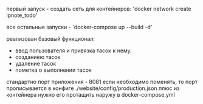 первый запуск - создать сеть для контейнеров: 'docker network create ipnote_todo'

все остальные запуски - 'docker-compose up --build -d'

реализован базовый функционал: 
- ввод пользователя и привязка тасок к нему.
- созданиею тасок
- удаление тасок
- пометка о выполнении тасок

стандартно порт приложения - 8081
если необходимо поменять, то порт прописывается в конфиге ./website/config/production.json 
плюс из контейнера нужно его протащить наружу в docker-compose.yml